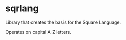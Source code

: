 # sqrlang

Library that creates the basis for the Square Language.

Operates on capital A-Z letters.

